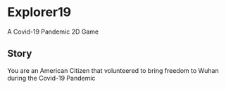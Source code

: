 # Explorer19
A Covid-19 Pandemic 2D Game

## Story
You are an American Citizen that volunteered to bring freedom to Wuhan during the Covid-19 Pandemic
